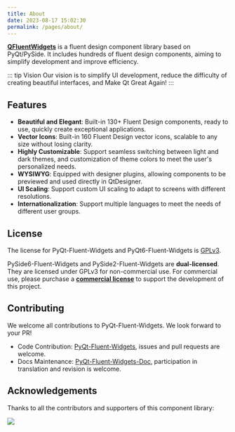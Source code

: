 ```yaml
---
title: About
date: 2023-08-17 15:02:30
permalink: /pages/about/
---
```


[**QFluentWidgets**](https://github.com/zhiyiYo/PyQt-Fluent-Widgets) is a fluent design component library based on PyQt/PySide. It includes hundreds of fluent design components, aiming to simplify development and improve efficiency.

::: tip Vision
Our vision is to simplify UI development, reduce the difficulty of creating beautiful interfaces, and Make Qt Great Again!
:::

## Features
* **Beautiful and Elegant**: Built-in 130+ Fluent Design components, ready to use, quickly create exceptional applications.
* **Vector Icons**: Built-in 160 Fluent Design vector icons, scalable to any size without losing clarity.
* **Highly Customizable**: Support seamless switching between light and dark themes, and customization of theme colors to meet the user's personalized needs.
* **WYSIWYG**: Equipped with designer plugins, allowing components to be previewed and used directly in QtDesigner.
* **UI Scaling**: Support custom UI scaling to adapt to screens with different resolutions.
* **Internationalization**: Support multiple languages to meet the needs of different user groups.

## License

The license for PyQt-Fluent-Widgets and PyQt6-Fluent-Widgets is [GPLv3](https://github.com/zhiyiYo/PyQt-Fluent-Widgets/blob/master/LICENSE).

PySide6-Fluent-Widgets and PySide2-Fluent-Widgets are **dual-licensed**. They are licensed under GPLv3 for non-commercial use. For commercial use, please purchase a [**commercial license**](/price) to support the development of this project.

## Contributing

We welcome all contributions to PyQt-Fluent-Widgets. We look forward to your PR!

- Code Contribution: [PyQt-Fluent-Widgets](https://github.com/zhiyiYo/PyQt-Fluent-Widgets), issues and pull requests are welcome.
- Docs Maintenance: [PyQt-Fluent-Widgets-Doc](https://github.com/qfluentwidgets/qfluentwidgets.github.io), participation in translation and revision is welcome.

## Acknowledgements
Thanks to all the contributors and supporters of this component library:

<a href="https://github.com/zhiyiYo/PyQt-Fluent-Widgets/graphs/contributors">
    <img src="https://contrib.rocks/image?repo=zhiyiYo/PyQt-Fluent-Widgets">
</a>